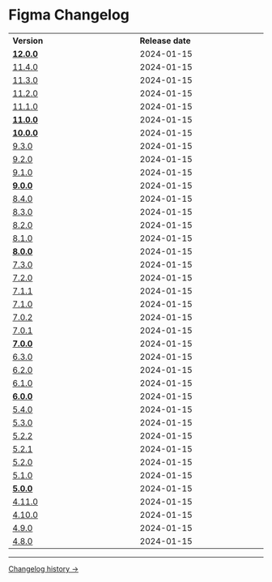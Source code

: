 # Figma Changelog

<table>
<tr><th align="left">Version</th><th align="left">Release date</th></tr>
<tr ><td width="500px"><strong><a href='changelog-versions/12.0.0.md'>12.0.0</a></strong></td><td width="500px">2024-01-15</td></tr>
<tr ><td width="500px"><a href='changelog-versions/11.4.0.md'>11.4.0</a></td><td width="500px">2024-01-15</td></tr>
<tr ><td width="500px"><a href='changelog-versions/11.3.0.md'>11.3.0</a></td><td width="500px">2024-01-15</td></tr>
<tr ><td width="500px"><a href='changelog-versions/11.2.0.md'>11.2.0</a></td><td width="500px">2024-01-15</td></tr>
<tr ><td width="500px"><a href='changelog-versions/11.1.0.md'>11.1.0</a></td><td width="500px">2024-01-15</td></tr>
<tr ><td width="500px"><strong><a href='changelog-versions/11.0.0.md'>11.0.0</a></strong></td><td width="500px">2024-01-15</td></tr>
<tr ><td width="500px"><strong><a href='changelog-versions/10.0.0.md'>10.0.0</a></strong></td><td width="500px">2024-01-15</td></tr>
<tr ><td width="500px"><a href='changelog-versions/9.3.0.md'>9.3.0</a></td><td width="500px">2024-01-15</td></tr>
<tr ><td width="500px"><a href='changelog-versions/9.2.0.md'>9.2.0</a></td><td width="500px">2024-01-15</td></tr>
<tr ><td width="500px"><a href='changelog-versions/9.1.0.md'>9.1.0</a></td><td width="500px">2024-01-15</td></tr>
<tr ><td width="500px"><strong><a href='changelog-versions/9.0.0.md'>9.0.0</a></strong></td><td width="500px">2024-01-15</td></tr>
<tr ><td width="500px"><a href='changelog-versions/8.4.0.md'>8.4.0</a></td><td width="500px">2024-01-15</td></tr>
<tr ><td width="500px"><a href='changelog-versions/8.3.0.md'>8.3.0</a></td><td width="500px">2024-01-15</td></tr>
<tr ><td width="500px"><a href='changelog-versions/8.2.0.md'>8.2.0</a></td><td width="500px">2024-01-15</td></tr>
<tr ><td width="500px"><a href='changelog-versions/8.1.0.md'>8.1.0</a></td><td width="500px">2024-01-15</td></tr>
<tr ><td width="500px"><strong><a href='changelog-versions/8.0.0.md'>8.0.0</a></strong></td><td width="500px">2024-01-15</td></tr>
<tr ><td width="500px"><a href='changelog-versions/7.3.0.md'>7.3.0</a></td><td width="500px">2024-01-15</td></tr>
<tr ><td width="500px"><a href='changelog-versions/7.2.0.md'>7.2.0</a></td><td width="500px">2024-01-15</td></tr>
<tr ><td width="500px"><a href='changelog-versions/7.1.1.md'>7.1.1</a></td><td width="500px">2024-01-15</td></tr>
<tr ><td width="500px"><a href='changelog-versions/7.1.0.md'>7.1.0</a></td><td width="500px">2024-01-15</td></tr>
<tr ><td width="500px"><a href='changelog-versions/7.0.2.md'>7.0.2</a></td><td width="500px">2024-01-15</td></tr>
<tr ><td width="500px"><a href='changelog-versions/7.0.1.md'>7.0.1</a></td><td width="500px">2024-01-15</td></tr>
<tr ><td width="500px"><strong><a href='changelog-versions/7.0.0.md'>7.0.0</a></strong></td><td width="500px">2024-01-15</td></tr>
<tr ><td width="500px"><a href='changelog-versions/6.3.0.md'>6.3.0</a></td><td width="500px">2024-01-15</td></tr>
<tr ><td width="500px"><a href='changelog-versions/6.2.0.md'>6.2.0</a></td><td width="500px">2024-01-15</td></tr>
<tr ><td width="500px"><a href='changelog-versions/6.1.0.md'>6.1.0</a></td><td width="500px">2024-01-15</td></tr>
<tr ><td width="500px"><strong><a href='changelog-versions/6.0.0.md'>6.0.0</a></strong></td><td width="500px">2024-01-15</td></tr>
<tr ><td width="500px"><a href='changelog-versions/5.4.0.md'>5.4.0</a></td><td width="500px">2024-01-15</td></tr>
<tr ><td width="500px"><a href='changelog-versions/5.3.0.md'>5.3.0</a></td><td width="500px">2024-01-15</td></tr>
<tr ><td width="500px"><a href='changelog-versions/5.2.2.md'>5.2.2</a></td><td width="500px">2024-01-15</td></tr>
<tr ><td width="500px"><a href='changelog-versions/5.2.1.md'>5.2.1</a></td><td width="500px">2024-01-15</td></tr>
<tr ><td width="500px"><a href='changelog-versions/5.2.0.md'>5.2.0</a></td><td width="500px">2024-01-15</td></tr>
<tr ><td width="500px"><a href='changelog-versions/5.1.0.md'>5.1.0</a></td><td width="500px">2024-01-15</td></tr>
<tr ><td width="500px"><strong><a href='changelog-versions/5.0.0.md'>5.0.0</a></strong></td><td width="500px">2024-01-15</td></tr>
<tr ><td width="500px"><a href='changelog-versions/4.11.0.md'>4.11.0</a></td><td width="500px">2024-01-15</td></tr>
<tr ><td width="500px"><a href='changelog-versions/4.10.0.md'>4.10.0</a></td><td width="500px">2024-01-15</td></tr>
<tr ><td width="500px"><a href='changelog-versions/4.9.0.md'>4.9.0</a></td><td width="500px">2024-01-15</td></tr>
<tr ><td width="500px"><a href='changelog-versions/4.8.0.md'>4.8.0</a></td><td width="500px">2024-01-15</td></tr>
</table>


---
[Changelog history →](https://paper.dropbox.com/doc/Changelog-Mistica-Design-System--BlDyPv0kWq8W502b64VVIPMsAQ-il1pWXaGur0Nm88P831X2)
